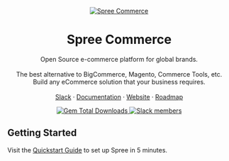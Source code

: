 <p align="center">
  <a href="https://spreecommerce.org">
    <img src="https://raw.githubusercontent.com/spree/spree/main/docs/images/spree_header_978-2x.png" alt="Spree Commerce">
  </a>

  <h1 align="center">Spree Commerce</h2>

  <p align="center">
    Open Source e-commerce platform for global brands.
    <br />
    <br />
    The best alternative to BigCommerce, Magento, Commerce Tools, etc.
    <br />
    Build any eCommerce solution that your business requires.
    <br />
    <br />
    <a href="https://slack.spreecommerce.org">Slack</a>
    ·
    <a href="https://docs.spreecommerce.org">Documentation</a>
    ·
    <a href="https://spreecommerce.org">Website</a>
    ·
    <a href="https://github.com/spree/spree/milestones?direction=asc&sort=due_date&state=open">Roadmap</a>
  </p>
</p>

<p align="center">
  <a href="https://rubygems.org/gems/spree">
    <img alt="Gem Total Downloads" src="https://img.shields.io/gem/dt/spree" />
  </a>
  <a href="https://slack.spreecommerce.org">
    <img alt="Slack members" src="https://img.shields.io/badge/slack%20members-6.5K-blue" />
  </a>
</p>

## Getting Started

Visit the [Quickstart Guide](https://docs.spreecommerce.org/developer/getting-started) to set up Spree in 5 minutes.
